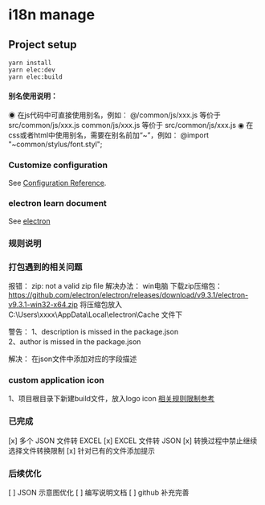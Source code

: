 # i18n manage

## Project setup
```
yarn install
yarn elec:dev
yarn elec:build
```

#### 别名使用说明：
◉ 在js代码中可直接使用别名，例如：
@/common/js/xxx.js 等价于 src/common/js/xxx.js
common/js/xxx.js 等价于 src/common/js/xxx.js
◉ 在css或者html中使用别名，需要在别名前加“~”，例如：
@import "~common/stylus/font.styl";


### Customize configuration
See [Configuration Reference](https://cli.vuejs.org/config/).

### electron learn document
See [electron](https://juejin.im/post/6844903878429769742)

### 规则说明

### 打包遇到的相关问题
报错： zip: not a valid zip file
解决办法：
  win电脑
    下载zip压缩包：https://github.com/electron/electron/releases/download/v9.3.1/electron-v9.3.1-win32-x64.zip 
    将压缩包放入 C:\Users\xxxx\AppData\Local\electron\Cache 文件下


警告：
1、description is missed in the package.json  
2、author is missed in the package.json

解决： 在json文件中添加对应的字段描述

### custom application icon
1、项目根目录下新建build文件，放入logo icon [相关规则限制参考](https://www.electron.build/configuration/nsis)

### 已完成
[x] 多个 JSON 文件转 EXCEL
[x] EXCEL 文件转 JSON
[x] 转换过程中禁止继续选择文件转换限制
[x] 针对已有的文件添加提示

### 后续优化
[ ] JSON 示意图优化
[ ] 编写说明文档
[ ] github 补充完善